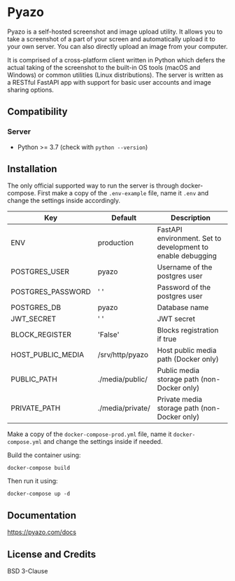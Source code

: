 # Pyazo

Pyazo is a self-hosted screenshot and image upload utility. It allows you to take a screenshot of a part of your screen and automatically upload it to your own server. You can also directly upload an image from your computer.

It is comprised of a cross-platform client written in Python which defers the actual taking of the screenshot to the built-in OS tools (macOS and Windows) or common utilities (Linux distributions). The server is written as a RESTful FastAPI app with support for basic user accounts and image sharing options.

## Compatibility

### Server

* Python >= 3.7 (check with `python --version`)

## Installation

The only official supported way to run the server is through docker-compose. First make a copy of the `.env-example` file, name it `.env` and change the settings inside accordingly.

| Key              | Default                    | Description                                                  |
|------------------|----------------------------|--------------------------------------------------------------|
| ENV              | production                 | FastAPI environment. Set to development to enable debugging  |
| POSTGRES_USER    | pyazo                      | Username of the postgres user                                |
| POSTGRES_PASSWORD| ' '                        | Password of the postgres user                                |
| POSTGRES_DB      | pyazo                      | Database name                                                |
| JWT_SECRET       | ' '                        | JWT secret                                                   |
| BLOCK_REGISTER   | 'False'                    | Blocks registration if true                                  |
| HOST_PUBLIC_MEDIA| /srv/http/pyazo            | Host public media path (Docker only)                         |
| PUBLIC_PATH      | ./media/public/            | Public media storage path (non-Docker only)                  |
| PRIVATE_PATH     | ./media/private/           | Private media storage path (non-Docker only)                 |

Make a copy of the `docker-compose-prod.yml` file, name it `docker-compose.yml` and change the settings inside if needed.

Build the container using:

```shell
docker-compose build
```

Then run it using:

```shell
docker-compose up -d
```

## Documentation
https://pyazo.com/docs

## License and Credits

BSD 3-Clause

[Python]: <https://www.python.org/downloads/>
[Docker]: <https://docs.docker.com/>
[Docker Compose]: <https://docs.docker.com/compose/>

